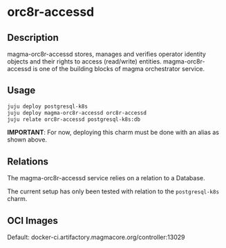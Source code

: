 # orc8r-accessd

## Description
magma-orc8r-accessd stores, manages and verifies operator identity objects and their rights to access 
(read/write) entities. magma-orc8r-accessd is one of the building blocks of magma orchestrator 
service.

## Usage

```bash
juju deploy postgresql-k8s
juju deploy magma-orc8r-accessd orc8r-accessd
juju relate orc8r-accessd postgresql-k8s:db
```

**IMPORTANT**: For now, deploying this charm must be done with an alias as shown above.

## Relations

The magma-orc8r-accessd service relies on a relation to a Database. 

The current setup has only been tested with relation to the `postgresql-k8s` charm.

## OCI Images

Default: docker-ci.artifactory.magmacore.org/controller:13029
